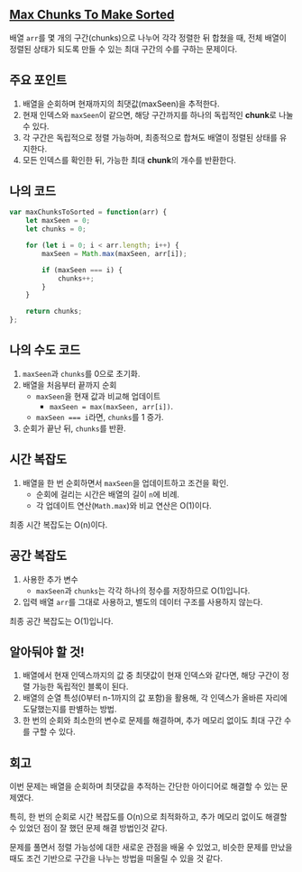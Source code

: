 ## [Max Chunks To Make Sorted](https://leetcode.com/classic/problems/max-chunks-to-make-sorted/description/)

배열 `arr`를 몇 개의 구간(chunks)으로 나누어 각각 정렬한 뒤 합쳤을 때, 전체 배열이 정렬된 상태가 되도록 만들 수 있는 최대 구간의 수를 구하는 문제이다.

## 주요 포인트

1. 배열을 순회하며 현재까지의 최댓값(maxSeen)을 추적한다.
2. 현재 인덱스와 `maxSeen`이 같으면, 해당 구간까지를 하나의 독립적인 **chunk**로 나눌 수 있다.
3. 각 구간은 독립적으로 정렬 가능하며, 최종적으로 합쳐도 배열이 정렬된 상태를 유지한다.
4. 모든 인덱스를 확인한 뒤, 가능한 최대 **chunk**의 개수를 반환한다.

## 나의 코드

```jsx
var maxChunksToSorted = function(arr) {
    let maxSeen = 0; 
    let chunks = 0;

    for (let i = 0; i < arr.length; i++) {
        maxSeen = Math.max(maxSeen, arr[i]);

        if (maxSeen === i) {
            chunks++;
        }
    }

    return chunks;
};
```

## 나의 수도 코드

1. `maxSeen`과 `chunks`를 0으로 초기화.
2. 배열을 처음부터 끝까지 순회
    - `maxSeen`을 현재 값과 비교해 업데이트
        - `maxSeen = max(maxSeen, arr[i])`.
    - `maxSeen === i`라면, `chunks`를 1 증가.
3. 순회가 끝난 뒤, `chunks`를 반환.

## 시간 복잡도

1. 배열을 한 번 순회하면서 `maxSeen`을 업데이트하고 조건을 확인.
    - 순회에 걸리는 시간은 배열의 길이 `n`에 비례.
    - 각 업데이트 연산(`Math.max`)와 비교 연산은 O(1)이다.

최종 시간 복잡도는 O(n)이다.

## 공간 복잡도

1. 사용한 추가 변수
    - `maxSeen`과 `chunks`는 각각 하나의 정수를 저장하므로 O(1)입니다.
2. 입력 배열 `arr`를 그대로 사용하고, 별도의 데이터 구조를 사용하지 않는다.

최종 공간 복잡도는 O(1)입니다.

## 알아둬야 할 것!

1. 배열에서 현재 인덱스까지의 값 중 최댓값이 현재 인덱스와 같다면, 해당 구간이 정렬 가능한 독립적인 블록이 된다.
2. 배열의 순열 특성(0부터 n-1까지의 값 포함)을 활용해, 각 인덱스가 올바른 자리에 도달했는지를 판별하는 방법.
3. 한 번의 순회와 최소한의 변수로 문제를 해결하며, 추가 메모리 없이도 최대 구간 수를 구할 수 있다.

## 회고

이번 문제는 배열을 순회하며 최댓값을 추적하는 간단한 아이디어로 해결할 수 있는 문제였다.

특히, 한 번의 순회로 시간 복잡도를 O(n)으로 최적화하고, 추가 메모리 없이도 해결할 수 있었던 점이 잘 했던 문제 해결 방법인것 같다.

문제를 풀면서 정렬 가능성에 대한 새로운 관점을 배울 수 있었고, 비슷한 문제를 만났을 때도 조건 기반으로 구간을 나누는 방법을 떠올릴 수 있을 것 같다.
